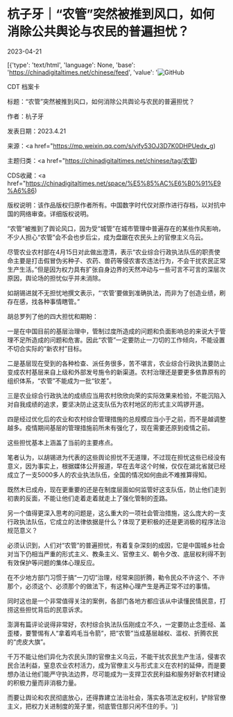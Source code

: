 # 杭子牙｜“农管”突然被推到风口，如何消除公共舆论与农民的普遍担忧？

2023-04-21

[{'type': 'text/html', 'language': None, 'base': 'https://chinadigitaltimes.net/chinese/feed', 'value': '![GitHub](https://chinadigitaltimes.net/chinese/files/2023/04/image-1682118522667.png)



CDT 档案卡

标题：“农管”突然被推到风口，如何消除公共舆论与农民的普遍担忧？

作者：杭子牙

发表日期：2023.4.21

来源：<a href="https://mp.weixin.qq.com/s/vify53OJ3D7K0DHPUedx_g)

主题归类：<a href="https://chinadigitaltimes.net/chinese/tag/农管)

CDS收藏：<a href="https://chinadigitaltimes.net/space/%E5%85%AC%E6%B0%91%E9%A6%86)

版权说明：该作品版权归原作者所有。中国数字时代仅对原作进行存档，以对抗中国的网络审查。详细版权说明。





“农管”被推到了舆论风口，因为受“城管”在城市管理中普遍存在的某些作风影响，不少人担心“农管”会不会也步后尘，成为盘踞在农民头上的官僚主义乌云。

尽管农业农村部在4月15日对此做出澄清，表示“农业综合行政执法队伍的职责使命主要是打击假冒伪劣种子、农药、兽药等侵农害农违法行为，不会干扰农民正常生产生活。”但是因为权力具有扩张自身边界的天然冲动与一些可言不可言的深层次原因，舆论场的担忧似乎并未消除。

如胡锡进就不无担忧地撰文表示，“‘农管’要做到准确执法，而非为了创造业绩，刷存在感，找各种事情瞎管。”

胡总罗列了他的四大担忧和期盼：

一是在中国目前的基层治理中，管制过度所造成的问题和负面影响总的来说大于管理不足所造成的问题和危害。因此“农管”一定要防止一刀切的工作倾向，不能设置不切合实际的“新农村”目标。

二是基层现在受到的各种检查、派任务很多，苦不堪言，农业综合行政执法要防止变成农村基层来自上级和外部发号施令的新渠道。农村治理还是要更多依靠原有的组织体系，“农管”不能成为一批“钦差”。

三是农业综合行政执法的成绩应当用农村欣欣向荣的实际效果来检验，不能沉陷入对自我成绩的追求，要坚决防止这支队伍为农村地区的形式主义鸣锣开道。

四是经过优化后的农业和农村综合管理措施的总规模应当小于之前，而不是越调整越多。疫情期间基层的管理措施前所未有强化了，现在需要还原到疫情之前。

这些担忧基本上涵盖了当前的主要疼点。

笔者认为，以胡锡进为代表的这些舆论担忧不无道理，不过现在担忧这些已经没有意义，因为事实上，根据媒体公开报道，早在去年这个时候，仅仅在湖北省就已经成立了一支5000多人的农业执法队伍，全国的情况如何由此不难推算得知。

既然木已成舟，现在更重要的还是在制度层面如何监管好这支队伍，防止他们走到初衷的反面，不能让他们走着走着就走上了强化管制的歪路。

另一个值得更深入思考的问题是，这么重大的一项社会管治措施，这么庞大的一支行政执法队伍，它成立的法律依据是什么？体现了更积极的还是更消极的程序法治规范意义？

必须认识到，人们对“农管”的普遍担忧，有着复杂深刻的成因，它是中国城乡社会对当下仍相当严重的形式主义、教条主义、官僚主义、朝令夕改、底层权利得不到有效保护等问题的集体心理反应。

在不少地方部门习惯于搞“一刀切”治理，经常来回折腾，勒令民众不许这个、不许那个，必须这个、必须那个的做法下，有这种心理产生是再正常不过的事情。

同时这也是一个非常值得关注的案例，各部门各地方都应该从中读懂民情民意，打捞这些担忧背后的民意诉求。

澎湃有篇评论说得非常好，农村综合执法队伍刚成立不久，一定要防止念歪经、盖歪楼，要警惕有人“拿着鸡毛当令箭”，把“农管”当成基层越权、滥权、折腾农民的“虎皮大旗”。

千万不能让他们异化为农民头顶的官僚主义乌云，不能干扰农民生产生活，侵害农民合法利益，窒息农业农村活力，成为官僚主义与形式主义在农村的延伸，而是要想办法让他们能严守执法边界，尽可能成为一支捍卫农民利益和服务好新农村建设的积极力量而非消极力量。

而要让舆论和农民彻底放心，还得靠建立法治社会，落实各项法定权利，铲除官僚主义，把权力关进制度的笼子里，彻底管住那只闲不住的手。'}]